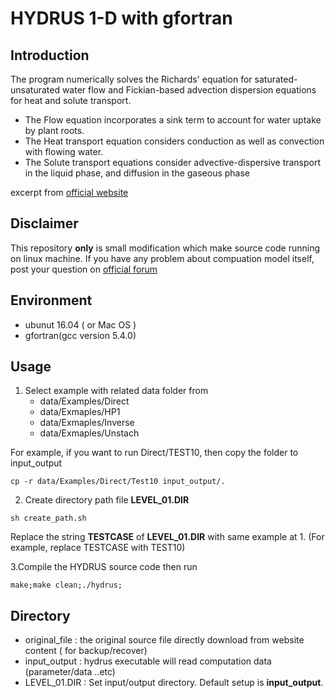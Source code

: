 # HYDRUS 1-D with gfortran 

## Introduction
The program numerically solves the Richards' equation for saturated-unsaturated water flow and Fickian-based advection dispersion equations for heat and solute transport.

- The Flow equation incorporates a sink term to account for water uptake by plant roots.
- The Heat transport equation considers conduction as well as convection with flowing water.
- The Solute transport equations consider advective-dispersive transport in the liquid phase, and diffusion in the gaseous phase

excerpt from [official website](https://www.pc-progress.com/en/Default.aspx?h1d-description)

## Disclaimer

This repository __only__ is small modification which make source code running on linux machine. If you have any problem about compuation model itself, post your question on [official forum](http://www.pc-progress.com/forum/viewforum.php?f=4)


## Environment
- ubunut 16.04 ( or Mac OS )
- gfortran(gcc version 5.4.0)

## Usage
1. Select example with related data folder from 
    - data/Examples/Direct
    - data/Exmaples/HP1
    - data/Exmaples/Inverse
    - data/Exmaples/Unstach
    
For example, if you want to run Direct/TEST10, then copy the folder to input_output
```
cp -r data/Examples/Direct/Test10 input_output/.
```

2. Create directory path file __LEVEL_01.DIR__ 
```shell
sh create_path.sh 
```
Replace the string __TESTCASE__ of __LEVEL_01.DIR__ with same example at 1. (For example, replace TESTCASE with TEST10)

3.Compile the HYDRUS source code then run
```
make;make clean;./hydrus;
```
## Directory
- original_file : the original source file directly download from website content ( for backup/recover)
- input_output : hydrus executable will read computation data (parameter/data ..etc)
- LEVEL_01.DIR : Set input/output directory. Default setup is __input_output__. 



